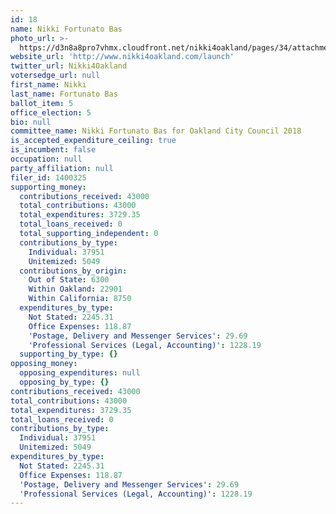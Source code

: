 ```yaml
---
id: 18
name: Nikki Fortunato Bas
photo_url: >-
  https://d3n8a8pro7vhmx.cloudfront.net/nikki4oakland/pages/34/attachments/original/1513124836/NikkiLaunch-December17.png?1513124836
website_url: 'http://www.nikki4oakland.com/launch'
twitter_url: Nikki4Oakland
votersedge_url: null
first_name: Nikki
last_name: Fortunato Bas
ballot_item: 5
office_election: 5
bio: null
committee_name: Nikki Fortunato Bas for Oakland City Council 2018
is_accepted_expenditure_ceiling: true
is_incumbent: false
occupation: null
party_affiliation: null
filer_id: 1400325
supporting_money:
  contributions_received: 43000
  total_contributions: 43000
  total_expenditures: 3729.35
  total_loans_received: 0
  total_supporting_independent: 0
  contributions_by_type:
    Individual: 37951
    Unitemized: 5049
  contributions_by_origin:
    Out of State: 6300
    Within Oakland: 22901
    Within California: 8750
  expenditures_by_type:
    Not Stated: 2245.31
    Office Expenses: 118.87
    'Postage, Delivery and Messenger Services': 29.69
    'Professional Services (Legal, Accounting)': 1228.19
  supporting_by_type: {}
opposing_money:
  opposing_expenditures: null
  opposing_by_type: {}
contributions_received: 43000
total_contributions: 43000
total_expenditures: 3729.35
total_loans_received: 0
contributions_by_type:
  Individual: 37951
  Unitemized: 5049
expenditures_by_type:
  Not Stated: 2245.31
  Office Expenses: 118.87
  'Postage, Delivery and Messenger Services': 29.69
  'Professional Services (Legal, Accounting)': 1228.19
---
```

